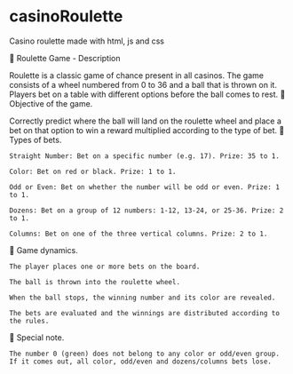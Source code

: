 # casinoRoulette
Casino roulette made with html, js and css

🎰 Roulette Game - Description

Roulette is a classic game of chance present in all casinos. The game consists of a wheel numbered from 0 to 36 and a ball that is thrown on it. Players bet on a table with different options before the ball comes to rest.
🎯 Objective of the game.

Correctly predict where the ball will land on the roulette wheel and place a bet on that option to win a reward multiplied according to the type of bet.
🧩 Types of bets.

    Straight Number: Bet on a specific number (e.g. 17). Prize: 35 to 1.

    Color: Bet on red or black. Prize: 1 to 1.

    Odd or Even: Bet on whether the number will be odd or even. Prize: 1 to 1.

    Dozens: Bet on a group of 12 numbers: 1-12, 13-24, or 25-36. Prize: 2 to 1.

    Columns: Bet on one of the three vertical columns. Prize: 2 to 1.

🎡 Game dynamics.

    The player places one or more bets on the board.

    The ball is thrown into the roulette wheel.

    When the ball stops, the winning number and its color are revealed.

    The bets are evaluated and the winnings are distributed according to the rules.

📌 Special note.

    The number 0 (green) does not belong to any color or odd/even group. If it comes out, all color, odd/even and dozens/columns bets lose.
